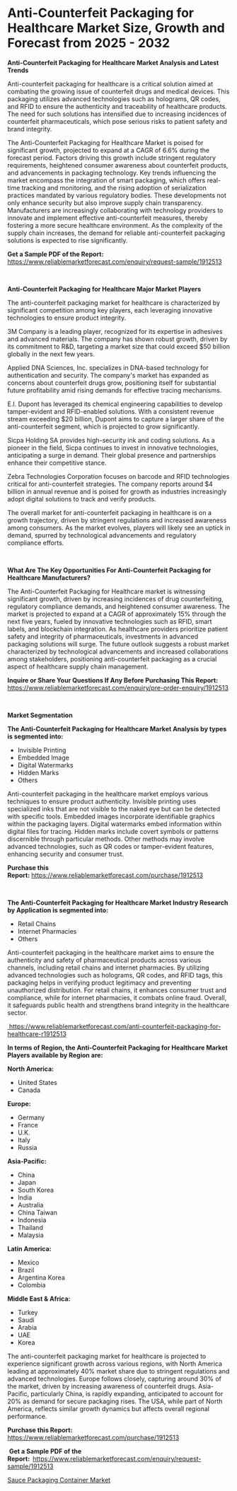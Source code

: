 <p><h1>Anti-Counterfeit Packaging for Healthcare Market Size, Growth and Forecast from 2025 - 2032</h1></p><p><strong>Anti-Counterfeit Packaging for Healthcare Market Analysis and Latest Trends</strong></p>
<p><p>Anti-counterfeit packaging for healthcare is a critical solution aimed at combating the growing issue of counterfeit drugs and medical devices. This packaging utilizes advanced technologies such as holograms, QR codes, and RFID to ensure the authenticity and traceability of healthcare products. The need for such solutions has intensified due to increasing incidences of counterfeit pharmaceuticals, which pose serious risks to patient safety and brand integrity.</p><p>The Anti-Counterfeit Packaging for Healthcare Market is poised for significant growth, projected to expand at a CAGR of 6.6% during the forecast period. Factors driving this growth include stringent regulatory requirements, heightened consumer awareness about counterfeit products, and advancements in packaging technology. Key trends influencing the market encompass the integration of smart packaging, which offers real-time tracking and monitoring, and the rising adoption of serialization practices mandated by various regulatory bodies. These developments not only enhance security but also improve supply chain transparency. Manufacturers are increasingly collaborating with technology providers to innovate and implement effective anti-counterfeit measures, thereby fostering a more secure healthcare environment. As the complexity of the supply chain increases, the demand for reliable anti-counterfeit packaging solutions is expected to rise significantly.</p></p>
<p><strong>Get a Sample PDF of the Report:&nbsp;</strong> <a href="https://www.reliablemarketforecast.com/enquiry/request-sample/1912513?utm_campaign=3046&utm_medium=2&utm_source=Github&utm_content=ia&utm_term=08032025&utm_id=anti-counterfeit-packaging-for-healthcare">https://www.reliablemarketforecast.com/enquiry/request-sample/1912513</a></p>
<p>&nbsp;</p>
<p><strong>Anti-Counterfeit Packaging for Healthcare Major Market Players</strong></p>
<p><p>The anti-counterfeit packaging market for healthcare is characterized by significant competition among key players, each leveraging innovative technologies to ensure product integrity. </p><p>3M Company is a leading player, recognized for its expertise in adhesives and advanced materials. The company has shown robust growth, driven by its commitment to R&D, targeting a market size that could exceed $50 billion globally in the next few years.</p><p>Applied DNA Sciences, Inc. specializes in DNA-based technology for authentication and security. The company's market has expanded as concerns about counterfeit drugs grow, positioning itself for substantial future profitability amid rising demands for effective tracing mechanisms.</p><p>E.I. Dupont has leveraged its chemical engineering capabilities to develop tamper-evident and RFID-enabled solutions. With a consistent revenue stream exceeding $20 billion, Dupont aims to capture a larger share of the anti-counterfeit segment, which is projected to grow significantly.</p><p>Sicpa Holding SA provides high-security ink and coding solutions. As a pioneer in the field, Sicpa continues to invest in innovative technologies, anticipating a surge in demand. Their global presence and partnerships enhance their competitive stance.</p><p>Zebra Technologies Corporation focuses on barcode and RFID technologies critical for anti-counterfeit strategies. The company reports around $4 billion in annual revenue and is poised for growth as industries increasingly adopt digital solutions to track and verify products.</p><p>The overall market for anti-counterfeit packaging in healthcare is on a growth trajectory, driven by stringent regulations and increased awareness among consumers. As the market evolves, players will likely see an uptick in demand, spurred by technological advancements and regulatory compliance efforts.</p></p>
<p>&nbsp;</p>
<p><strong>What Are The Key Opportunities For Anti-Counterfeit Packaging for Healthcare Manufacturers?</strong></p>
<p><p>The Anti-Counterfeit Packaging for Healthcare market is witnessing significant growth, driven by increasing incidences of drug counterfeiting, regulatory compliance demands, and heightened consumer awareness. The market is projected to expand at a CAGR of approximately 15% through the next five years, fueled by innovative technologies such as RFID, smart labels, and blockchain integration. As healthcare providers prioritize patient safety and integrity of pharmaceuticals, investments in advanced packaging solutions will surge. The future outlook suggests a robust market characterized by technological advancements and increased collaborations among stakeholders, positioning anti-counterfeit packaging as a crucial aspect of healthcare supply chain management.</p></p>
<p><strong>Inquire or Share Your Questions If Any Before Purchasing This Report:</strong> <a href="https://www.reliablemarketforecast.com/enquiry/pre-order-enquiry/1912513?utm_campaign=3046&utm_medium=2&utm_source=Github&utm_content=ia&utm_term=08032025&utm_id=anti-counterfeit-packaging-for-healthcare">https://www.reliablemarketforecast.com/enquiry/pre-order-enquiry/1912513</a></p>
<p>&nbsp;</p>
<p><strong>Market Segmentation</strong></p>
<p><strong>The Anti-Counterfeit Packaging for Healthcare Market Analysis by types is segmented into:</strong></p>
<p><ul><li>Invisible Printing</li><li>Embedded Image</li><li>Digital Watermarks</li><li>Hidden Marks</li><li>Others</li></ul></p>
<p><p>Anti-counterfeit packaging in the healthcare market employs various techniques to ensure product authenticity. Invisible printing uses specialized inks that are not visible to the naked eye but can be detected with specific tools. Embedded images incorporate identifiable graphics within the packaging layers. Digital watermarks embed information within digital files for tracing. Hidden marks include covert symbols or patterns discernible through particular methods. Other methods may involve advanced technologies, such as QR codes or tamper-evident features, enhancing security and consumer trust.</p></p>
<p><strong>Purchase this Report:&nbsp;</strong><a href="https://www.reliablemarketforecast.com/purchase/1912513?utm_campaign=3046&utm_medium=2&utm_source=Github&utm_content=ia&utm_term=08032025&utm_id=anti-counterfeit-packaging-for-healthcare">https://www.reliablemarketforecast.com/purchase/1912513</a></p>
<p>&nbsp;</p>
<p><strong>The Anti-Counterfeit Packaging for Healthcare Market Industry Research by Application is segmented into:</strong></p>
<p><ul><li>Retail Chains</li><li>Internet Pharmacies</li><li>Others</li></ul></p>
<p><p>Anti-counterfeit packaging in the healthcare market aims to ensure the authenticity and safety of pharmaceutical products across various channels, including retail chains and internet pharmacies. By utilizing advanced technologies such as holograms, QR codes, and RFID tags, this packaging helps in verifying product legitimacy and preventing unauthorized distribution. For retail chains, it enhances consumer trust and compliance, while for internet pharmacies, it combats online fraud. Overall, it safeguards public health and strengthens brand integrity in the healthcare sector.</p></p>
<p><a href="https://www.reliablemarketforecast.com/anti-counterfeit-packaging-for-healthcare-r1912513?utm_campaign=3046&utm_medium=2&utm_source=Github&utm_content=ia&utm_term=08032025&utm_id=anti-counterfeit-packaging-for-healthcare">&nbsp;https://www.reliablemarketforecast.com/anti-counterfeit-packaging-for-healthcare-r1912513</a></p>
<p><strong>In terms of Region, the Anti-Counterfeit Packaging for Healthcare Market Players available by Region are:</strong></p>
<p>
    <p> <strong> North America: </strong>
        <ul>
            <li>United States</li>
            <li>Canada</li>
        </ul>
        </p> 
    <p> <strong> Europe: </strong>
        <ul>
            <li>Germany</li>
            <li>France</li>
            <li>U.K.</li>
            <li>Italy</li>
            <li>Russia</li>
        </ul>
        </p> 
    <p> <strong> Asia-Pacific: </strong>
        <ul>
            <li>China</li>
            <li>Japan</li>
            <li>South Korea</li>
            <li>India</li>
            <li>Australia</li>
            <li>China Taiwan</li>
            <li>Indonesia</li>
            <li>Thailand</li>
            <li>Malaysia</li>
        </ul>
        </p> 
    <p> <strong> Latin America: </strong>
        <ul>
            <li>Mexico</li>
            <li>Brazil</li>
            <li>Argentina Korea</li>
            <li>Colombia</li>
        </ul>
        </p> 
    <p> <strong> Middle East & Africa: </strong>
        <ul>
            <li>Turkey</li>
            <li>Saudi</li>
            <li>Arabia</li>
            <li>UAE</li>
            <li>Korea</li>
        </ul>
    </p>
    </p>
<p><p>The anti-counterfeit packaging market for healthcare is projected to experience significant growth across various regions, with North America leading at approximately 40% market share due to stringent regulations and advanced technologies. Europe follows closely, capturing around 30% of the market, driven by increasing awareness of counterfeit drugs. Asia-Pacific, particularly China, is rapidly expanding, anticipated to account for 20% as demand for secure packaging rises. The USA, while part of North America, reflects similar growth dynamics but affects overall regional performance.</p></p>
<p><strong>Purchase this Report: </strong><a href="https://www.reliablemarketforecast.com/purchase/1912513?utm_campaign=3046&utm_medium=2&utm_source=Github&utm_content=ia&utm_term=08032025&utm_id=anti-counterfeit-packaging-for-healthcare">https://www.reliablemarketforecast.com/purchase/1912513</a></p>
<p>&nbsp;<strong>Get a Sample PDF of the Report:&nbsp;&nbsp;</strong><a href="https://www.reliablemarketforecast.com/enquiry/request-sample/1912513?utm_campaign=3046&utm_medium=2&utm_source=Github&utm_content=ia&utm_term=08032025&utm_id=anti-counterfeit-packaging-for-healthcare">https://www.reliablemarketforecast.com/enquiry/request-sample/1912513</a></p>
<p><strong></strong></p>
<p><p><a href="https://github.com/dailyspunj47/Market-Research-Report-List-1/blob/main/sauce-packaging-container-market.md?utm_campaign=3046&utm_medium=2&utm_source=Github&utm_content=ia&utm_term=08032025&utm_id=anti-counterfeit-packaging-for-healthcare">Sauce Packaging Container Market</a></p></p>